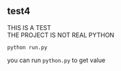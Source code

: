 ## test4

THIS IS A TEST</br>
THE PROJECT IS NOT REAL PYTHON

```
python run.py
```

you can run ``python.py`` to get value
